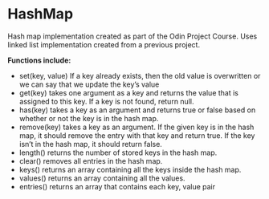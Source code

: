 # HashMap

Hash map implementation created as part of the Odin Project Course. Uses linked list implementation created from a previous project.

<b> Functions include: </b>
* set(key, value) If a key already exists, then the old value is overwritten or we can say that we update the key’s value
* get(key) takes one argument as a key and returns the value that is assigned to this key. If a key is not found, return null.
* has(key) takes a key as an argument and returns true or false based on whether or not the key is in the hash map.
* remove(key) takes a key as an argument. If the given key is in the hash map, it should remove the entry with that key and return true. If the key isn’t in the hash map, it should return false.
* length() returns the number of stored keys in the hash map.
* clear() removes all entries in the hash map.
* keys() returns an array containing all the keys inside the hash map.
* values() returns an array containing all the values.
* entries() returns an array that contains each key, value pair
